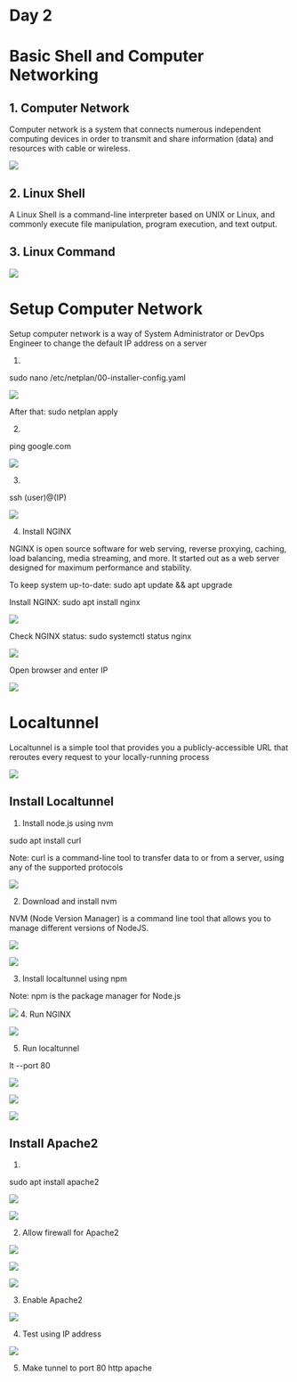 # Day 2

# Basic Shell and Computer Networking

## 1. Computer Network

Computer network is a system that connects numerous independent computing devices in order to transmit and share information (data) and resources with cable or wireless.

![](./media/computer-networking-lan-service-500x500.jpg)

## 2. Linux Shell

A Linux Shell is a command-line interpreter based on UNIX or Linux, and commonly execute file manipulation, program execution, and text output. 

## 3. Linux Command

![](./media/linux.jpg)

# Setup Computer Network

Setup computer network is a way of System Administrator or DevOps Engineer to change the default IP address on a server

1.  

sudo nano /etc/netplan/00-installer-config.yaml

![](./media/12.JPG)

After that: sudo netplan apply

2. 

ping google.com

![](./media/13.png)

3. 

ssh (user)@(IP)

![](./media/18.png)

4. Install NGINX

NGINX is open source software for web serving, reverse proxying, caching, load balancing, media streaming, and more. It started out as a web server designed for maximum performance and stability.

To keep system up-to-date: sudo apt update && apt upgrade

Install NGINX: sudo apt install nginx

![](./media/14.png)

Check NGINX status: sudo systemctl status nginx

![](./media/15.png)

Open browser and enter IP

![](./media/26.png)

# Localtunnel

Localtunnel is a simple tool that provides you a publicly-accessible URL that reroutes every request to your locally-running process

![](./media/lt.png)

## Install Localtunnel

1. Install node.js using nvm

sudo apt install curl

Note: curl is a command-line tool to transfer data to or from a server, using any of the supported protocols

![](./media/16.png)

2. Download and install nvm

NVM (Node Version Manager) is a command line tool that allows you to manage different versions of NodeJS.

![](./media/17.png)

![](./media/30.png)

3. Install localtunnel using npm

Note: npm is the package manager for Node.js

![](./media/31.png)
4. Run NGINX

![](./media/32.png)

5. Run localtunnel

lt --port 80

![](./media/54.png)

![](./media/33.png)

![](./media/34.png)

## Install Apache2

1. 

sudo apt install apache2

![](./media/35.png)

![](./media/36.png)

2. Allow firewall for Apache2

![](./media/37.png)

![](./media/38.png)

![](./media/39.png)

3. Enable Apache2

![](./media/42.png)

4. Test using IP address

![](./media/43.png)

5. Make tunnel to port 80 http apache